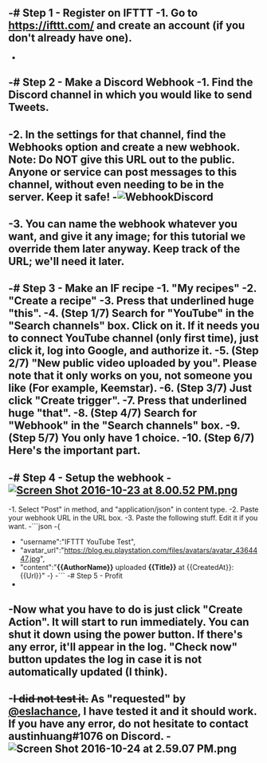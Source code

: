 -# Step 1 - Register on IFTTT
-1. Go to https://ifttt.com/ and create an account (if you don't already have one).
-
-
-# Step 2 - Make a Discord Webhook
-1. Find the Discord channel in which you would like to send Tweets.
-
-2. In the settings for that channel, find the Webhooks option and create a new webhook. Note: Do NOT give this URL out to the public. Anyone or service can post messages to this channel, without even needing to be in the server. Keep it safe!
-![WebhookDiscord](https://i.imgur.com/R8eaGH7.png)
-
-3. You can name the webhook whatever you want, and give it any image; for this tutorial we override them later anyway. Keep track of the URL; we'll need it later.
-
-# Step 3 - Make an IF recipe
-1. "My recipes"
-2. "Create a recipe"
-3. Press that underlined huge "this".
-4. (Step 1/7) Search for "YouTube" in the "Search channels" box. Click on it. If it needs you to connect YouTube channel (only first time), just click it, log into Google, and authorize it.
-5. (Step 2/7) "New public video uploaded by you". Please note that it only works on **you**, not someone you like (For example, **Keemstar**).
-6. (Step 3/7) Just click "Create trigger".
-7. Press that underlined huge "that".
-8. (Step 4/7) Search for "Webhook" in the "Search channels" box.
-9. (Step 5/7) You only have 1 choice.
-10. (Step 6/7) Here's the important part.
-
-# Step 4 - Setup the webhook
-[![Screen Shot 2016-10-23 at 8.00.52 PM.png](https://s14.postimg.org/b6b7gwdpt/Screen_Shot_2016_10_23_at_8_00_52_PM.png)](https://postimg.org/image/fffxj2gz1/)
-
-1. Select "Post" in method, and "application/json" in content type.
-2. Paste your webhook URL in the URL box.
-3. Paste the following stuff. Edit it if you want.
-```json
-{
-  "username":"IFTTT YouTube Test",
-  "avatar_url":"https://blog.eu.playstation.com/files/avatars/avatar_4364447.jpg",
-  "content":"**{{AuthorName}}** uploaded **{{Title}}** at {{CreatedAt}}: {{Url}}"
-}
-```
-# Step 5 - Profit
-
-Now what you have to do is just click "Create Action". It will start to run immediately. You can shut it down using the power button. If there's any error, it'll appear in the log. "Check now" button updates the log in case it is not automatically updated (I think).
-
-~~I did not test it.~~ As "requested" by [@eslachance](https://github.com/eslachance), I have tested it and it should work. If you have any error, do not hesitate to contact austinhuang#1076 on Discord.
-![Screen Shot 2016-10-24 at 2.59.07 PM.png](https://s16.postimg.org/wgsx0o5gl/Screen_Shot_2016_10_24_at_2_59_07_PM.png)
-